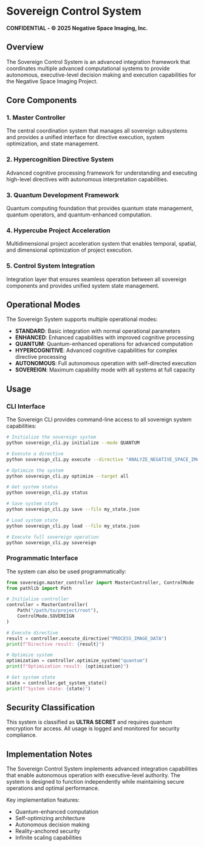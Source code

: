 # Sovereign Control System
**CONFIDENTIAL - © 2025 Negative Space Imaging, Inc.**

## Overview

The Sovereign Control System is an advanced integration framework that coordinates multiple advanced computational systems to provide autonomous, executive-level decision making and execution capabilities for the Negative Space Imaging Project.

## Core Components

### 1. Master Controller
The central coordination system that manages all sovereign subsystems and provides a unified interface for directive execution, system optimization, and state management.

### 2. Hypercognition Directive System
Advanced cognitive processing framework for understanding and executing high-level directives with autonomous interpretation capabilities.

### 3. Quantum Development Framework
Quantum computing foundation that provides quantum state management, quantum operators, and quantum-enhanced computation.

### 4. Hypercube Project Acceleration
Multidimensional project acceleration system that enables temporal, spatial, and dimensional optimization of project execution.

### 5. Control System Integration
Integration layer that ensures seamless operation between all sovereign components and provides unified system state management.

## Operational Modes

The Sovereign System supports multiple operational modes:

- **STANDARD**: Basic integration with normal operational parameters
- **ENHANCED**: Enhanced capabilities with improved cognitive processing
- **QUANTUM**: Quantum-enhanced operations for advanced computation
- **HYPERCOGNITIVE**: Advanced cognitive capabilities for complex directive processing
- **AUTONOMOUS**: Full autonomous operation with self-directed execution
- **SOVEREIGN**: Maximum capability mode with all systems at full capacity

## Usage

### CLI Interface

The Sovereign CLI provides command-line access to all sovereign system capabilities:

```bash
# Initialize the sovereign system
python sovereign_cli.py initialize --mode QUANTUM

# Execute a directive
python sovereign_cli.py execute --directive "ANALYZE_NEGATIVE_SPACE_IMAGE"

# Optimize the system
python sovereign_cli.py optimize --target all

# Get system status
python sovereign_cli.py status

# Save system state
python sovereign_cli.py save --file my_state.json

# Load system state
python sovereign_cli.py load --file my_state.json

# Execute full sovereign operation
python sovereign_cli.py sovereign
```

### Programmatic Interface

The system can also be used programmatically:

```python
from sovereign.master_controller import MasterController, ControlMode
from pathlib import Path

# Initialize controller
controller = MasterController(
    Path("/path/to/project/root"),
    ControlMode.SOVEREIGN
)

# Execute directive
result = controller.execute_directive("PROCESS_IMAGE_DATA")
print(f"Directive result: {result}")

# Optimize system
optimization = controller.optimize_system("quantum")
print(f"Optimization result: {optimization}")

# Get system state
state = controller.get_system_state()
print(f"System state: {state}")
```

## Security Classification

This system is classified as **ULTRA SECRET** and requires quantum encryption for access. All usage is logged and monitored for security compliance.

## Implementation Notes

The Sovereign Control System implements advanced integration capabilities that enable autonomous operation with executive-level authority. The system is designed to function independently while maintaining secure operations and optimal performance.

Key implementation features:

- Quantum-enhanced computation
- Self-optimizing architecture
- Autonomous decision making
- Reality-anchored security
- Infinite scaling capabilities
